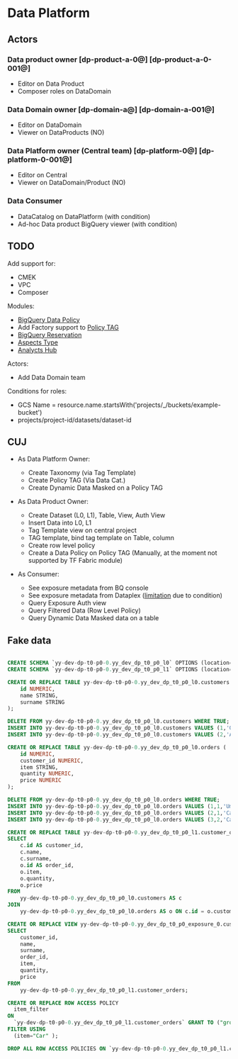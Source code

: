 # Data Platform

## Actors

### Data product owner [dp-product-a-0@] [dp-product-a-0-001@]

- Editor on Data Product
- Composer roles on DataDomain

### Data Domain owner [dp-domain-a@] [dp-domain-a-001@]

- Editor on DataDomain
- Viewer on DataProducts (NO)

### Data Platform owner (Central team) [dp-platform-0@] [dp-platform-0-001@]

- Editor on Central
- Viewer on DataDomain/Product (NO)

### Data Consumer

- DataCatalog on DataPlatform (with condition)
- Ad-hoc Data product BigQuery viewer (with condition)

## TODO

Add support for:

- CMEK
- VPC
- Composer

Modules:

- [BigQuery Data Policy](https://registry.terraform.io/providers/hashicorp/google/latest/docs/resources/bigquery_datapolicy_data_policy)
- Add Factory support to [Policy TAG](https://github.com/GoogleCloudPlatform/cloud-foundation-fabric/tree/master/modules/data-catalog-policy-tag)
- [BigQuery Reservation](https://registry.terraform.io/providers/hashicorp/google/latest/docs/resources/bigquery_bi_reservation)
- [Aspects Type](https://registry.terraform.io/providers/hashicorp/google/latest/docs/resources/dataplex_aspect_type)
- [Analycts Hub](https://registry.terraform.io/providers/hashicorp/google/latest/docs/resources/bigquery_analytics_hub_data_exchange)

Actors:

- Add Data Domain team

Conditions for roles:

- GCS Name = resource.name.startsWith('projects/_/buckets/example-bucket')
- projects/project-id/datasets/dataset-id

## CUJ

- As Data Platform Owner:
  - Create Taxonomy (via Tag Template)
  - Create Policy TAG (Via Data Cat.)
  - Create Dynamic Data Masked on a Policy TAG

- As Data Product Owner:
  - Create Dataset (L0, L1), Table, View, Auth View
  - Insert Data into L0, L1
  - Tag Template view on central project
  - TAG template, bind tag template on Table, column
  - Create row level policy
  - Create a Data Policy on Policy TAG (Manually, at the moment not supported by TF Fabric module)
  
- As Consumer:
  - See exposure metadata from BQ console
  - See exposure metadata from Dataplex ([limitation](https://cloud.google.com/bigquery/docs/tags#limitations) due to condition)
  - Query Exposure Auth view
  - Query Filtered Data (Row Level Policy)
  - Query Dynamic Data Masked data on a table

## Fake data

```sql

CREATE SCHEMA `yy-dev-dp-t0-p0-0.yy_dev_dp_t0_p0_l0` OPTIONS (location="europe-west8");
CREATE SCHEMA `yy-dev-dp-t0-p0-0.yy_dev_dp_t0_p0_l1` OPTIONS (location="europe-west8");

CREATE OR REPLACE TABLE yy-dev-dp-t0-p0-0.yy_dev_dp_t0_p0_l0.customers (
    id NUMERIC,
    name STRING,
    surname STRING
);

DELETE FROM yy-dev-dp-t0-p0-0.yy_dev_dp_t0_p0_l0.customers WHERE TRUE;
INSERT INTO yy-dev-dp-t0-p0-0.yy_dev_dp_t0_p0_l0.customers VALUES (1,'Giovanni','Rossi');
INSERT INTO yy-dev-dp-t0-p0-0.yy_dev_dp_t0_p0_l0.customers VALUES (2,'Alberto','Bianchi');

CREATE OR REPLACE TABLE yy-dev-dp-t0-p0-0.yy_dev_dp_t0_p0_l0.orders (
    id NUMERIC,
    customer_id NUMERIC,
    item STRING,
    quantity NUMERIC,
    price NUMERIC
);

DELETE FROM yy-dev-dp-t0-p0-0.yy_dev_dp_t0_p0_l0.orders WHERE TRUE;
INSERT INTO yy-dev-dp-t0-p0-0.yy_dev_dp_t0_p0_l0.orders VALUES (1,1,'Umbrella',1,10);
INSERT INTO yy-dev-dp-t0-p0-0.yy_dev_dp_t0_p0_l0.orders VALUES (2,1,'Car',1,1000);
INSERT INTO yy-dev-dp-t0-p0-0.yy_dev_dp_t0_p0_l0.orders VALUES (3,2,'Car',1,1200);

CREATE OR REPLACE TABLE yy-dev-dp-t0-p0-0.yy_dev_dp_t0_p0_l1.customer_orders AS
SELECT
    c.id AS customer_id,
    c.name,
    c.surname,
    o.id AS order_id,
    o.item,
    o.quantity,
    o.price
FROM
    yy-dev-dp-t0-p0-0.yy_dev_dp_t0_p0_l0.customers AS c
JOIN
    yy-dev-dp-t0-p0-0.yy_dev_dp_t0_p0_l0.orders AS o ON c.id = o.customer_id;

CREATE OR REPLACE VIEW yy-dev-dp-t0-p0-0.yy_dev_dp_t0_p0_exposure_0.customer_order_view AS
SELECT
    customer_id,
    name,
    surname,
    order_id,
    item,
    quantity,
    price
FROM
    yy-dev-dp-t0-p0-0.yy_dev_dp_t0_p0_l1.customer_orders;

CREATE OR REPLACE ROW ACCESS POLICY
  item_filter
ON
  `yy-dev-dp-t0-p0-0.yy_dev_dp_t0_p0_l1.customer_orders` GRANT TO ("group: data-consumer-bi-01@yoyoland.joonix.net")
FILTER USING
  (item="Car" );

DROP ALL ROW ACCESS POLICIES ON `yy-dev-dp-t0-p0-0.yy_dev_dp_t0_p0_l1.customer_orders`;  
```
